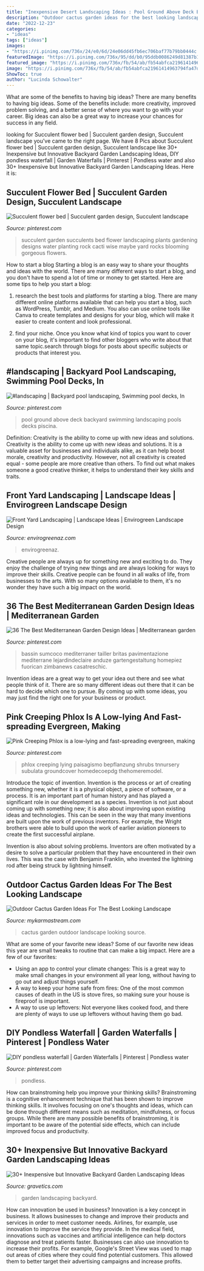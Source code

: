 ```yaml
---
title: "Inexpensive Desert Landscaping Ideas : Pool Ground Above Deck Backyard Swimming Landscaping Pools Decks Piscina"
description: "Outdoor cactus garden ideas for the best looking landscape"
date: "2022-12-23"
categories:
- "ideas"
tags: ["ideas"]
images:
- "https://i.pinimg.com/736x/24/e0/6d/24e06dd45fb6ec706baf77b79bb0444c.jpg"
featuredImage: "https://i.pinimg.com/736x/95/dd/b0/95ddb0086249d81387b13a6653df1a58.jpg"
featured_image: "https://i.pinimg.com/736x/fb/54/ab/fb54abfca21961414963794fa47ddd07--succulent-gardening-succulents-garden.jpg"
image: "https://i.pinimg.com/736x/fb/54/ab/fb54abfca21961414963794fa47ddd07--succulent-gardening-succulents-garden.jpg"
ShowToc: true
author: "Lucinda Schowalter"
---
```



What are some of the benefits to having big ideas?
There are many benefits to having big ideas. Some of the benefits include: more creativity, improved problem solving, and a better sense of where you want to go with your career. Big ideas can also be a great way to increase your chances for success in any field.

	

		
looking for Succulent flower bed | Succulent garden design, Succulent landscape you've came to the right page. We have 8 Pics about Succulent flower bed | Succulent garden design, Succulent landscape like 30+ Inexpensive but Innovative Backyard Garden Landscaping Ideas, DIY pondless waterfall | Garden Waterfalls | Pinterest | Pondless water and also 30+ Inexpensive but Innovative Backyard Garden Landscaping Ideas. Here it is:
		
    
## Succulent Flower Bed | Succulent Garden Design, Succulent Landscape

<img loading=lazy src="https://i.pinimg.com/736x/fb/54/ab/fb54abfca21961414963794fa47ddd07--succulent-gardening-succulents-garden.jpg" onerror="this.onerror=null;this.src='https://tse2.mm.bing.net/th?id=OIP.EGSa-ZrHYaVussHaqKYr0AHaHa&amp;pid=15.1';" alt="Succulent flower bed | Succulent garden design, Succulent landscape">

_Source: pinterest.com_

>succulent garden succulents bed flower landscaping plants gardening designs water planting rock cacti wise maybe yard rocks blooming gorgeous flowers. 

	

How to start a blog
Starting a blog is an easy way to share your thoughts and ideas with the world. There are many different ways to start a blog, and you don't have to spend a lot of time or money to get started. Here are some tips to help you start a blog: 
1. research the best tools and platforms for starting a blog. There are many different online platforms available that can help you start a blog, such as WordPress, Tumblr, and Medium. You also can use online tools like Canva to create templates and designs for your blog, which will make it easier to create content and look professional. 

2. find your niche. Once you know what kind of topics you want to cover on your blog, it's important to find other bloggers who write about that same topic.search through blogs for posts about specific subjects or products that interest you.

    
## #landscaping | Backyard Pool Landscaping, Swimming Pool Decks, In

<img loading=lazy src="https://i.pinimg.com/736x/e1/18/0f/e1180f7df1784c9b98f6441b5d0d6db7.jpg" onerror="this.onerror=null;this.src='https://tse2.mm.bing.net/th?id=OIP.UzXJQ4I3YE3Tt0zFSz1H1AHaMu&amp;pid=15.1';" alt="#landscaping | Backyard pool landscaping, Swimming pool decks, In">

_Source: pinterest.com_

>pool ground above deck backyard swimming landscaping pools decks piscina. 

	

Definition: Creativity is the ability to come up with new ideas and solutions.
Creativity is the ability to come up with new ideas and solutions. It is a valuable asset for businesses and individuals alike, as it can help boost morale, creativity and productivity. However, not all creativity is created equal - some people are more creative than others. To find out what makes someone a good creative thinker, it helps to understand their key skills and traits.

    
## Front Yard Landscaping | Landscape Ideas | Envirogreen Landscape Design

<img loading=lazy src="https://envirogreenaz.com/wp-content/uploads/2018/09/Front-Yard-Header.jpg" onerror="this.onerror=null;this.src='https://tse1.mm.bing.net/th?id=OIP.Ze0clvFGGZw37kmxJTISQQHaFj&amp;pid=15.1';" alt="Front Yard Landscaping | Landscape Ideas | Envirogreen Landscape Design">

_Source: envirogreenaz.com_

>envirogreenaz. 

	

Creative people are always up for something new and exciting to do. They enjoy the challenge of trying new things and are always looking for ways to improve their skills. Creative people can be found in all walks of life, from businesses to the arts. With so many options available to them, it's no wonder they have such a big impact on the world.

    
## 36 The Best Mediterranean Garden Design Ideas | Mediterranean Garden

<img loading=lazy src="https://i.pinimg.com/736x/24/e0/6d/24e06dd45fb6ec706baf77b79bb0444c.jpg" onerror="this.onerror=null;this.src='https://tse2.mm.bing.net/th?id=OIP.4It58neoXwMwqtMiJVEVxwHaKp&amp;pid=15.1';" alt="36 The Best Mediterranean Garden Design Ideas | Mediterranean garden">

_Source: pinterest.com_

>bassin sumcoco mediterraner tailler britas pavimentazione mediterrane lejardindeclaire anduze gartengestaltung homepiez fuorican zimbanews casatreschic. 

	

Invention ideas are a great way to get your idea out there and see what people think of it. There are so many different ideas out there that it can be hard to decide which one to pursue. By coming up with some ideas, you may just find the right one for your business or product.

    
## Pink Creeping Phlox Is A Low-lying And Fast-spreading Evergreen, Making

<img loading=lazy src="https://i.pinimg.com/736x/95/dd/b0/95ddb0086249d81387b13a6653df1a58.jpg" onerror="this.onerror=null;this.src='https://tse3.mm.bing.net/th?id=OIP.XMt6lE1fv9Rq6AhW6F8vVgAAAA&amp;pid=15.1';" alt="Pink Creeping Phlox is a low-lying and fast-spreading evergreen, making">

_Source: pinterest.com_

>phlox creeping lying paisagismo bepflanzung shrubs tnnursery subulata groundcover homedecoepdg thehomeremodel. 

	

Introduce the topic of invention.
Invention is the process or art of creating something new, whether it is a physical object, a piece of software, or a process. It is an important part of human history and has played a significant role in our development as a species.
Invention is not just about coming up with something new; it is also about improving upon existing ideas and technologies. This can be seen in the way that many inventions are built upon the work of previous inventors. For example, the Wright brothers were able to build upon the work of earlier aviation pioneers to create the first successful airplane.

Invention is also about solving problems. Inventors are often motivated by a desire to solve a particular problem that they have encountered in their own lives. This was the case with Benjamin Franklin, who invented the lightning rod after being struck by lightning himself.

    
## Outdoor Cactus Garden Ideas For The Best Looking Landscape

<img loading=lazy src="https://mykarmastream.com/wp-content/uploads/2017/08/cactus-garden-7.jpg" onerror="this.onerror=null;this.src='https://tse4.mm.bing.net/th?id=OIP.D9yaS9qs2KU_zuZini5ZXAHaK6&amp;pid=15.1';" alt="Outdoor Cactus Garden Ideas For The Best Looking Landscape">

_Source: mykarmastream.com_

>cactus garden outdoor landscape looking source. 

	

What are some of your favorite new ideas?
Some of our favorite new ideas this year are small tweaks to routine that can make a big impact. Here are a few of our favorites: 
- Using an app to control your climate changes: This is a great way to make small changes in your environment all year long, without having to go out and adjust things yourself. 
- A way to keep your home safe from fires: One of the most common causes of death in the US is stove fires, so making sure your house is fireproof is important. 
- A way to use up leftovers: Not everyone likes cooked food, and there are plenty of ways to use up leftovers without having them go bad.

    
## DIY Pondless Waterfall | Garden Waterfalls | Pinterest | Pondless Water

<img loading=lazy src="https://i.pinimg.com/736x/02/70/8a/02708a90940181d124fa68462c054476.jpg" onerror="this.onerror=null;this.src='https://tse4.mm.bing.net/th?id=OIP._oFe6n1JY4hwXNrPp1-eUgAAAA&amp;pid=15.1';" alt="DIY pondless waterfall | Garden Waterfalls | Pinterest | Pondless water">

_Source: pinterest.com_

>pondless. 

	

How can brainstroming help you improve your thinking skills?
Brainstroming is a cognitive enhancement technique that has been shown to improve thinking skills. It involves focusing on one's thoughts and ideas, which can be done through different means such as meditation, mindfulness, or focus groups. While there are many possible benefits of brainstroming, it is important to be aware of the potential side effects, which can include improved focus and productivity.

    
## 30+ Inexpensive But Innovative Backyard Garden Landscaping Ideas

<img loading=lazy src="https://www.gravetics.com/wp-content/uploads/2017/08/Steps-and-Lights.jpg" onerror="this.onerror=null;this.src='https://tse2.mm.bing.net/th?id=OIP.VBpAOYI7zXgUpadJ7xzLpgHaLG&amp;pid=15.1';" alt="30+ Inexpensive but Innovative Backyard Garden Landscaping Ideas">

_Source: gravetics.com_

>garden landscaping backyard. 

	

How can innovation be used in business?
Innovation is a key concept in business. It allows businesses to change and improve their products and services in order to meet customer needs. Airlines, for example, use innovation to improve the service they provide. In the medical field, innovations such as vaccines and artificial intelligence can help doctors diagnose and treat patients faster. Businesses can also use innovation to increase their profits. For example, Google's Street View was used to map out areas of cities where they could find potential customers. This allowed them to better target their advertising campaigns and increase profits.

